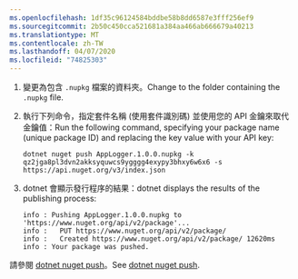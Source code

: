 ```yaml
---
ms.openlocfilehash: 1df35c96124584bddbe58b8dd6587e3fff256ef9
ms.sourcegitcommit: 2b50c450cca521681a384aa466ab666679a40213
ms.translationtype: MT
ms.contentlocale: zh-TW
ms.lasthandoff: 04/07/2020
ms.locfileid: "74825303"
---
```

1. <span data-ttu-id="7da92-101">變更為包含 `.nupkg` 檔案的資料夾。</span><span class="sxs-lookup"><span data-stu-id="7da92-101">Change to the folder containing the `.nupkg` file.</span></span>

1. <span data-ttu-id="7da92-102">執行下列命令，指定套件名稱 (使用套件識別碼) 並使用您的 API 金鑰來取代金鑰值：</span><span class="sxs-lookup"><span data-stu-id="7da92-102">Run the following command, specifying your package name (unique package ID) and replacing the key value with your API key:</span></span>

    ```dotnetcli
    dotnet nuget push AppLogger.1.0.0.nupkg -k qz2jga8pl3dvn2akksyquwcs9ygggg4exypy3bhxy6w6x6 -s https://api.nuget.org/v3/index.json
    ```

1. <span data-ttu-id="7da92-103">dotnet 會顯示發行程序的結果：</span><span class="sxs-lookup"><span data-stu-id="7da92-103">dotnet displays the results of the publishing process:</span></span>

    ```output
    info : Pushing AppLogger.1.0.0.nupkg to 'https://www.nuget.org/api/v2/package'...
    info :   PUT https://www.nuget.org/api/v2/package/
    info :   Created https://www.nuget.org/api/v2/package/ 12620ms
    info : Your package was pushed.
    ```

<span data-ttu-id="7da92-104">請參閱 [dotnet nuget push](/dotnet/core/tools/dotnet-nuget-push)。</span><span class="sxs-lookup"><span data-stu-id="7da92-104">See [dotnet nuget push](/dotnet/core/tools/dotnet-nuget-push).</span></span>
